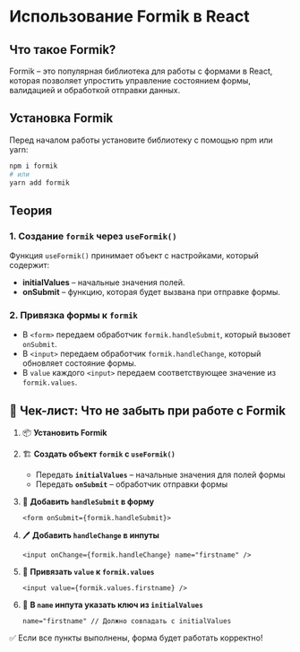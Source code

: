 # Использование Formik в React

## Что такое Formik?

Formik – это популярная библиотека для работы с формами в React, которая позволяет упростить управление состоянием формы, валидацией и обработкой отправки данных.

## Установка Formik

Перед началом работы установите библиотеку с помощью npm или yarn:

```bash
npm i formik
# или
yarn add formik
```

## Теория

### 1\. Создание `formik` через `useFormik()`

Функция `useFormik()` принимает объект с настройками, который содержит:

-   **initialValues** – начальные значения полей.
-   **onSubmit** – функцию, которая будет вызвана при отправке формы.

### 2\. Привязка формы к `formik`

-   В `<form>` передаем обработчик `formik.handleSubmit`, который вызовет `onSubmit`.
-   В `<input>` передаем обработчик `formik.handleChange`, который обновляет состояние формы.
-   В `value` каждого `<input>` передаем соответствующее значение из `formik.values`.

## 📝 Чек-лист: Что не забыть при работе с Formik

1.  📦 **Установить Formik**
    
2.  🏗 **Создать объект `formik` с `useFormik()`**
    
    -   Передать **`initialValues`** – начальные значения для полей формы
    -   Передать **`onSubmit`** – обработчик отправки формы
3.  📝 **Добавить `handleSubmit` в форму**

    ```tsx
    <form onSubmit={formik.handleSubmit}>
    ```
    
4.  🖊 **Добавить `handleChange` в инпуты**
    
    ```tsx
    <input onChange={formik.handleChange} name="firstname" />
    ```
    
5.  🔄 **Привязать `value` к `formik.values`**
    
    ```tsx
    <input value={formik.values.firstname} />
    ```
    
6.  🎯 **В `name` инпута указать ключ из `initialValues`**
    
    ```tsx
    name="firstname" // Должно совпадать с initialValues
    ```
    

✅ Если все пункты выполнены, форма будет работать корректно!
